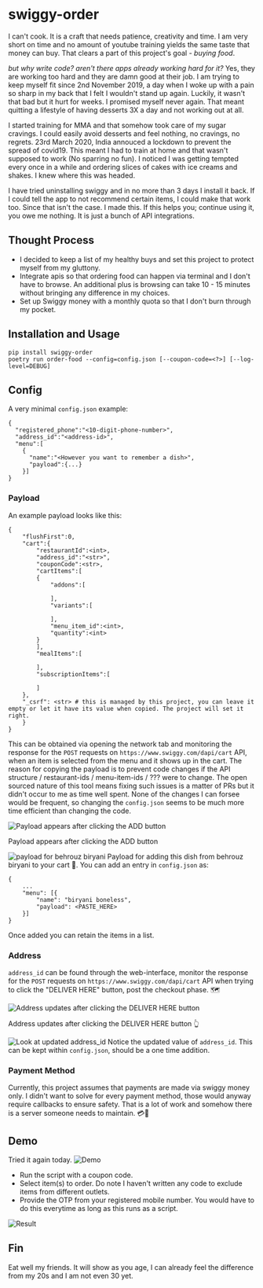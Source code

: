 # swiggy-order

I can't cook. It is a craft that needs patience, creativity and time. I am very short on time and no amount of youtube training yields the same taste that money can buy. That clears a part of this project's goal - _buying food_. 

_but why write code? aren't there apps already working hard for it?_
Yes, they are working too hard and they are damn good at their job. I am trying to keep myself fit since 2nd November 2019, a day when I woke up with a pain so sharp in my back that I felt I wouldn't stand up again. Luckily, it wasn't that bad but it hurt for weeks. I promised myself never again. That meant quitting a lifestyle of having desserts 3X a day and not working out at all. 

I started training for MMA and that somehow took care of my sugar cravings. I could easily avoid desserts and feel nothing, no cravings, no regrets. 23rd March 2020, India annouced a lockdown to prevent the spread of covid19. This meant I had to train at home and that wasn't supposed to work (No sparring no fun). I noticed I was getting tempted every once in a while and ordering slices of cakes with ice creams and shakes. I knew where this was headed.

I have tried uninstalling swiggy and in no more than 3 days I install it back. If I could tell the app to not recommend certain items, I could make that work too. Since that isn't the case. I made this. If this helps you; continue using it, you owe me nothing. It is just a bunch of API integrations.

## Thought Process
- I decided to keep a list of my healthy buys and set this project to protect myself from my gluttony. 
- Integrate apis so that ordering food can happen via terminal and I don't have to browse. An additional plus is browsing can take 10 - 15 minutes without bringing any difference in my choices.
- Set up Swiggy money with a monthly quota so that I don't burn through my pocket.

## Installation and Usage
```
pip install swiggy-order
poetry run order-food --config=config.json [--coupon-code=<?>] [--log-level=DEBUG]
```

## Config
A very minimal `config.json` example:
```
{
  "registered_phone":"<10-digit-phone-number>",
  "address_id":"<address-id>",
  "menu":[
    {
      "name":"<However you want to remember a dish>",
      "payload":{...}
    }]
}
```

### Payload
An example payload looks like this:
```
{
    "flushFirst":0,
    "cart":{
        "restaurantId":<int>,
        "address_id":"<str>",
        "couponCode":<str>,
        "cartItems":[
        {
            "addons":[
            
            ],
            "variants":[
            
            ],
            "menu_item_id":<int>,
            "quantity":<int>
        }
        ],
        "mealItems":[
        
        ],
        "subscriptionItems":[
        
        ]
    },
    "_csrf": <str> # this is managed by this project, you can leave it empty or let it have its value when copied. The project will set it right.
    }
}
```
This can be obtained via opening the network tab and monitoring the response for the `POST` requests on `https://www.swiggy.com/dapi/cart` API, when an item is selected from the menu and it shows up in the cart. The reason for copying the payload is to prevent code changes if the API structure / restaurant-ids / menu-item-ids / ??? were to change. The open sourced nature of this tool means fixing such issues is a matter of PRs but it didn't occur to me as time well spent. None of the changes I can forsee would be frequent, so changing the `config.json` seems to be much more time efficient than changing the code.

![Payload appears after clicking the ADD button](./images/click_add_button.png)

Payload appears after clicking the ADD button

![payload for behrouz biryani](./images/payload_behrouz_biryani.png)
Payload for adding this dish from behrouz biryani to your cart 🍛. You can add an entry in `config.json` as:

```
{
    ...
    "menu": [{
        "name": "biryani boneless",
        "payload": <PASTE_HERE>
    }]
}
```
Once added you can retain the items in a list.

### Address
`address_id` can be found through the web-interface, monitor the response for the `POST` requests on `https://www.swiggy.com/dapi/cart` API when trying to click the "DELIVER HERE" button, post the checkout phase. 🗺

![Address updates after clicking the DELIVER HERE button](./images/deliver_here.png)

Address updates after clicking the DELIVER HERE button 👆

![Look at updated address_id](./images/payload_behrouz_biryani.png)
Notice the updated value of `address_id`. This can be kept within `config.json`, should be a one time addition.

### Payment Method
Currently, this project assumes that payments are made via swiggy money only. I didn't want to solve for every payment method, those would anyway require callbacks to ensure safety. That is a lot of work and somehow there is a server someone needs to maintain. 💳💸

## Demo
Tried it again today.
![Demo](./images/demo.png)

- Run the script with a coupon code.
- Select item(s) to order. Do note I haven't written any code to exclude items from different outlets.
- Provide the OTP from your registered mobile number. You would have to do this everytime as long as this runs as a script.

![Result](./images/result.png)

## Fin
Eat well my friends. It will show as you age, I can already feel the difference from my 20s and I am not even 30 yet.
